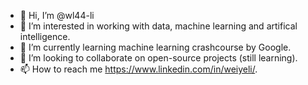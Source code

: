 - 👋 Hi, I’m @wl44-li
- 👀 I’m interested in working with data, machine learning and artifical intelligence.
- 🌱 I’m currently learning machine learning crashcourse by Google.
- 💞️ I’m looking to collaborate on open-source projects (still learning).
- 📫 How to reach me https://www.linkedin.com/in/weiyeli/.

<!---
wl44-li/wl44-li is a ✨ special ✨ repository because its `README.md` (this file) appears on your GitHub profile.
You can click the Preview link to take a look at your changes.
--->
